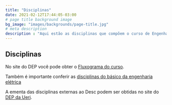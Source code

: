 ```yaml
---
title: "Disciplinas"
date: 2021-02-12T17:44:05-03:00
# page title background image
bg_image: "images/backgrounds/page-title.jpg"
# meta description
description : "Aqui estão as disciplinas que compõem o curso de Engenharia de Sistemas e Computação. Na lista a seguir, elas estão organizadas alfabeticamente por período crescente."
---
```


## Disciplinas

No site do DEP você pode obter o [Fluxograma do curso](http://www.dep.uerj.br/fluxos/engenharia_eletrica_enfase_em_sistemas_e_computacao.pdf).

Também é importante conferir as [disciplinas do básico da engenharia elétrica](http://www.dep.uerj.br/fluxos/engenharia_eletrica_basico_e_profissional_comum.pdf)

A ementa das disciplinas externas ao Desc podem ser obtidas no site do
[DEP da Uerj](http://www.ementario.uerj.br/cursos/engenharia_eletrica_enfase_em_sistemas_e_computacao.html).

